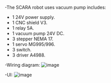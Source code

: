 -The SCARA robot uses vacuum pump includes:
+ 1 24V power supply.
+ 1 CNC shield V3.
+ 1 relay 5A.
+ 1 vacuum pump 24V DC.
+ 3 stepper NEMA 17.
+ 1 servo MG995/996.
+ 3 switch.
+ 3 driver A4988.
  
-Wiring diagram:
![image](https://github.com/tuanhungjr14/Scara-Robot/assets/121292038/fd18dd8c-efb1-406d-8c2c-881221e86110)

-UI:
![image](https://github.com/tuanhungjr14/Scara-Robot/assets/121292038/678c1a57-204c-428f-8d61-194be04e8e36)

 
